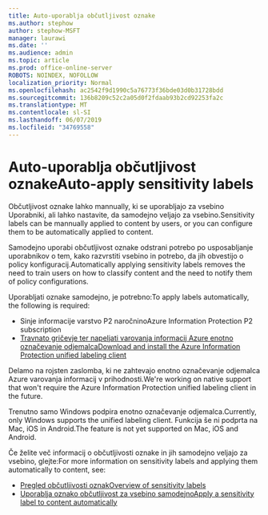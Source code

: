 ```yaml
---
title: Auto-uporablja občutljivost oznake
ms.author: stephow
author: stephow-MSFT
manager: laurawi
ms.date: ''
ms.audience: admin
ms.topic: article
ms.prod: office-online-server
ROBOTS: NOINDEX, NOFOLLOW
localization_priority: Normal
ms.openlocfilehash: ac2542f9d1990c5a76773f36bde03d0b31728bdd
ms.sourcegitcommit: 136b8209c52c2a05d0f2fdaab93b2cd92253fa2c
ms.translationtype: MT
ms.contentlocale: sl-SI
ms.lasthandoff: 06/07/2019
ms.locfileid: "34769558"
---
```

# <a name="auto-apply-sensitivity-labels"></a><span data-ttu-id="22235-102">Auto-uporablja občutljivost oznake</span><span class="sxs-lookup"><span data-stu-id="22235-102">Auto-apply sensitivity labels</span></span>

<span data-ttu-id="22235-103">Občutljivost oznake lahko mannually, ki se uporabljajo za vsebino Uporabniki, ali lahko nastavite, da samodejno veljajo za vsebino.</span><span class="sxs-lookup"><span data-stu-id="22235-103">Sensitivity labels can be mannually applied to content by users, or you can configure them to be automatically applied to content.</span></span>

<span data-ttu-id="22235-104">Samodejno uporabi občutljivost oznake odstrani potrebo po usposabljanje uporabnikov o tem, kako razvrstiti vsebino in potrebo, da jih obvestijo o policy konfiguracij.</span><span class="sxs-lookup"><span data-stu-id="22235-104">Automatically applying sensitivity labels removes the need to train users on how to classify content and the need to notify them of policy configurations.</span></span>

<span data-ttu-id="22235-105">Uporabljati oznake samodejno, je potrebno:</span><span class="sxs-lookup"><span data-stu-id="22235-105">To apply labels automatically, the following is required:</span></span>

- <span data-ttu-id="22235-106">Sinje informacije varstvo P2 naročnino</span><span class="sxs-lookup"><span data-stu-id="22235-106">Azure Information Protection P2 subscription</span></span>
- [<span data-ttu-id="22235-107">Travnato gričevje ter napeljati varovanja informacij Azure enotno označevanje odjemalca</span><span class="sxs-lookup"><span data-stu-id="22235-107">Download and install the Azure Information Protection unified labeling client</span></span>](https://docs.microsoft.com/azure/information-protection/rms-client/install-unifiedlabelingclient-app)

<span data-ttu-id="22235-108">Delamo na rojsten zaslomba, ki ne zahtevajo enotno označevanje odjemalca Azure varovanja informacij v prihodnosti.</span><span class="sxs-lookup"><span data-stu-id="22235-108">We're working on native support that won't require the Azure Information Protection unified labeling client in the future.</span></span>

<span data-ttu-id="22235-109">Trenutno samo Windows podpira enotno označevanje odjemalca.</span><span class="sxs-lookup"><span data-stu-id="22235-109">Currently, only Windows supports the unified labeling client.</span></span>  <span data-ttu-id="22235-110">Funkcija še ni podprta na Mac, iOS in Android.</span><span class="sxs-lookup"><span data-stu-id="22235-110">The feature is not yet supported on Mac, iOS and Android.</span></span>

<span data-ttu-id="22235-111">Če želite več informacij o občutljivosti oznake in jih samodejno veljajo za vsebino, glejte:</span><span class="sxs-lookup"><span data-stu-id="22235-111">For more information on sensitivity labels and applying them automatically to content,  see:</span></span>

- [<span data-ttu-id="22235-112">Pregled občutljivosti oznak</span><span class="sxs-lookup"><span data-stu-id="22235-112">Overview of sensitivity labels</span></span>](https://docs.microsoft.com/office365/securitycompliance/sensitivity-labels)
- [<span data-ttu-id="22235-113">Uporablja oznako občutljivost za vsebino samodejno</span><span class="sxs-lookup"><span data-stu-id="22235-113">Apply a sensitivity label to content automatically</span></span>](https://docs.microsoft.com/office365/securitycompliance/apply_sensitivity_label_automatically)